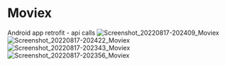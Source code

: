 # Moviex
Android app retrofit - api calls
![Screenshot_20220817-202409_Moviex](https://user-images.githubusercontent.com/72887609/185174560-7334e559-0c17-46e8-895b-0dc7e1572889.jpg)
![Screenshot_20220817-202422_Moviex](https://user-images.githubusercontent.com/72887609/185174588-d3f142c7-833c-4ae1-af0e-51e5b90646a1.jpg)
![Screenshot_20220817-202343_Moviex](https://user-images.githubusercontent.com/72887609/185174591-15742ab5-2813-43fd-908c-4f328087040f.jpg)
![Screenshot_20220817-202356_Moviex](https://user-images.githubusercontent.com/72887609/185174597-42e9df20-b54f-4fa5-ba4d-e3c0cc79767b.jpg)
